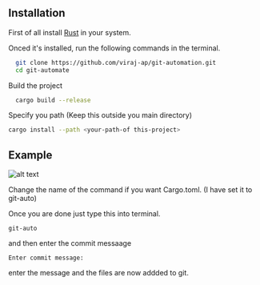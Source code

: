 
## Installation

First of all install [Rust](https://www.rust-lang.org/tools/install) in your system.

Onced it's installed, run the following commands in the terminal.

```bash
  git clone https://github.com/viraj-ap/git-automation.git
  cd git-automate
```
Build the project

```bash
  cargo build --release
```
Specify you path (Keep this outside you main directory)
```bash
cargo install --path <your-path-of this-project>
```




    
## Example

![alt text](img.png)

Change the name of the command if you want Cargo.toml.
(I have set it to git-auto)

Once you are done just type this into terminal.
```
git-auto
```
and then enter the commit messaage

```
Enter commit message:
```
enter the message and the files are now addded to git.



